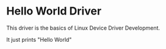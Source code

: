 # Hello World Driver

This driver is the basics of Linux Device Driver Development. 

It just prints "Hello World"
